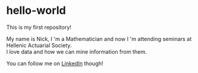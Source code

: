 # hello-world
This is my first repository!

My name is Nick, I 'm a Mathematician and now I 'm attending seminars at Hellenic Actuarial Society.\
I love data and how we can mine information from them.  

You can follow me on [LinkedIn](www.linkedin.com/in/nschizas12) though!
